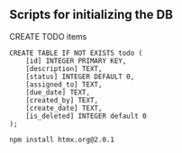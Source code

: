 





## Scripts for initializing the DB

CREATE TODO items
```SQLite
CREATE TABLE IF NOT EXISTS todo (
    [id] INTEGER PRIMARY KEY,
    [description] TEXT,
    [status] INTEGER DEFAULT 0,
    [assigned_to] TEXT,
    [due_date] TEXT,
    [created_by] TEXT,
    [create_date] TEXT,
    [is_deleted] INTEGER default 0
);
```

```cmd
npm install htmx.org@2.0.1
```